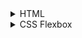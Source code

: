 <details>
<summary>HTML</summary>

<details>
<summary>What is an HTML element?</summary>

An HTML element is content wrapped in a pair of tags.
</details>

<details>
<summary>What is an attribute?</summary>

An HTML attribute gives additional information to an HTML element and always goes in the element’s opening tag. An attribute is usually made up of two parts: a name, and a value; however, not all attributes require a value. In our case, we need to add a href (hyperlink reference) attribute to the opening anchor tag. The value of the href attribute is the destination we want our link to go to.
</details>

<details>
<summary>What are the four main image formats that you can use for images on the web?</summary>

- JPG images are good for photos.
- GIFs are good for animations.
- PNGs are good for diagrams and icons.
- SVGs are amazing. Use them wherever you can. SVG is a vector-based graphics format, meaning it can scale up or down to any dimension without loss of quality.

</details>

</details>

<details>
<summary>CSS Flexbox</summary>

<details>
<summary>What is flexbox?</summary>

Flexbox is a way to arrange items into rows or columns. These items will flex (i.e. grow or shrink) based on some simple rules that you can define.
</details>

<details>
<summary>What’s the difference between a flex container and a flex item?</summary>

A flexbox container is an element with CSS properties `display:flex` on it. Any element that lives directly inside a flexbox is a flexbox item.

</details>

<details>
<summary> What are the 3 values defined in the shorthand flex property (e.g. flex: 1 1 auto)?</summary>

`flex-grow`, `flex-shrink`, `flex-basis`
</details>

<details>
<summary>What are the properties on flex container?</summary>

`flex-direction`
</details>

<details>
<summary>Flexbox Summary</summary>

flexbox architectures:

```mermaid
graph LR;
    flexbox-->flexboxContainer
    flexbox-->flexboxItem
    flexbox-->Axes
    Axes-->mainAxis
    Axes-->crossAxis
```
flexbox container properties:

```mermaid
graph LR;
    flexboxContainer-->display:flex
    flexboxContainer-->flex-direction
    flexboxContainer-->justify-content
    flexboxContainer-->align-items
    flexboxContainer-->gap
```

flexbox item properties:
```mermaid
graph LR;
    flexboxItem-->flex-grow
    flexboxItem-->flex-shrink
    flexboxItem-->flex-basis
    flexboxItem-->align-self
```

</details>

</details>



